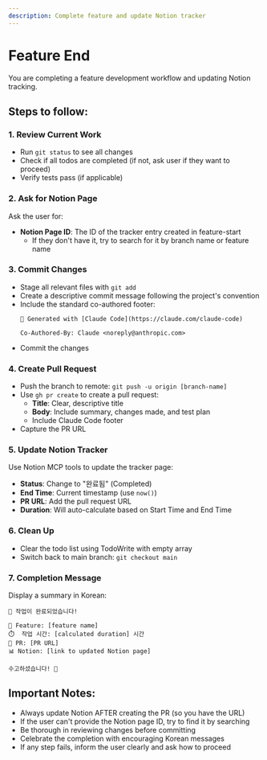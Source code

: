 ```yaml
---
description: Complete feature and update Notion tracker
---
```


# Feature End

You are completing a feature development workflow and updating Notion tracking.

## Steps to follow:

### 1. Review Current Work
- Run `git status` to see all changes
- Check if all todos are completed (if not, ask user if they want to proceed)
- Verify tests pass (if applicable)

### 2. Ask for Notion Page
Ask the user for:
- **Notion Page ID**: The ID of the tracker entry created in feature-start
  - If they don't have it, try to search for it by branch name or feature name

### 3. Commit Changes
- Stage all relevant files with `git add`
- Create a descriptive commit message following the project's convention
- Include the standard co-authored footer:
  ```
  🤖 Generated with [Claude Code](https://claude.com/claude-code)
  
  Co-Authored-By: Claude <noreply@anthropic.com>
  ```
- Commit the changes

### 4. Create Pull Request
- Push the branch to remote: `git push -u origin [branch-name]`
- Use `gh pr create` to create a pull request:
  - **Title**: Clear, descriptive title
  - **Body**: Include summary, changes made, and test plan
  - Include Claude Code footer
- Capture the PR URL

### 5. Update Notion Tracker
Use Notion MCP tools to update the tracker page:
- **Status**: Change to "완료됨" (Completed)
- **End Time**: Current timestamp (use `now()`)
- **PR URL**: Add the pull request URL
- **Duration**: Will auto-calculate based on Start Time and End Time

### 6. Clean Up
- Clear the todo list using TodoWrite with empty array
- Switch back to main branch: `git checkout main`

### 7. Completion Message
Display a summary in Korean:
```
🎉 작업이 완료되었습니다!

📝 Feature: [feature name]
⏱️  작업 시간: [calculated duration] 시간
🔗 PR: [PR URL]
📊 Notion: [link to updated Notion page]

수고하셨습니다! 🙌
```

## Important Notes:
- Always update Notion AFTER creating the PR (so you have the URL)
- If the user can't provide the Notion page ID, try to find it by searching
- Be thorough in reviewing changes before committing
- Celebrate the completion with encouraging Korean messages
- If any step fails, inform the user clearly and ask how to proceed
